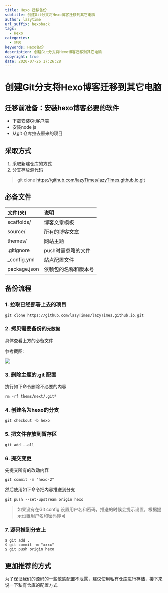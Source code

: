 ```yaml
---
title: Hexo 迁移备份
subtitle: 创建Git分支将Hexo博客迁移到其它电脑
author: lazytime
url_suffix: hexoback
tags:
  - Hexo
categories:
  - 博客
keywords: Hexo备份
description: 创建Git分支将Hexo博客迁移到其它电脑
copyright: true
date: 2020-07-26 17:26:28
---
```




# 创建Git分支将Hexo博客迁移到其它电脑

## 迁移前准备：安装hexo博客必要的软件

+ 下载安装Git客户端
+ 安装node js
+ 从git 仓库拉去原来的项目

<!-- more -->

## 采取方式

1. 采取新建仓库的方式
2. 分支存放源代码

> git clone https://github.com/lazyTimes/lazyTimes.github.io.git



## 必备文件

| 文件(夹)     | 说明                 |
| :----------- | :------------------- |
| scaffolds/   | 博客文章模板         |
| source/      | 所有的博客文章       |
| themes/      | 网站主题             |
| .gitignore   | push时需忽略的文件   |
| _config.yml  | 站点配置文件         |
| package.json | 依赖包的名称和版本号 |

## 备份流程

### 1. 拉取已经部署上去的项目

```
git clone https://github.com/lazyTimes/lazyTimes.github.io.git
```

### 2. 拷贝需要备份的`元数据`

具体查看上方的必备文件

参考截图:

![](https://gitee.com/lazyTimes/imageReposity/raw/master/img/20200726154723.png)

### 3. 删除主题的.git 配置

执行如下命令删除不必要的内容

`rm -rf thems/next/.git*`

### 4. 创建名为hexo的分支

`git checkout -b hexo`

### 5. 把文件存放到暂存区

```
git add --all
```

### 6. 提交变更

先提交所有的改动内容

```
git commit -m "hexo-2"
```

然后使用如下命令把内容推送到分支

```
git push --set-upstream origin hexo
```

> 如果没有在Git config 设置用户名和密码，推送的时候会提示设置，根据提示设置用户名和密码即可

### 7. 源码推到分支上

```
$ git add .
$ git commit -m "xxxx"
$ git push origin hexo
```

## 更加推荐的方式

为了保证我们的源码的一些敏感配置不泄露，建议使用私有仓库进行存储，接下来说一下私有仓库的配置方式





